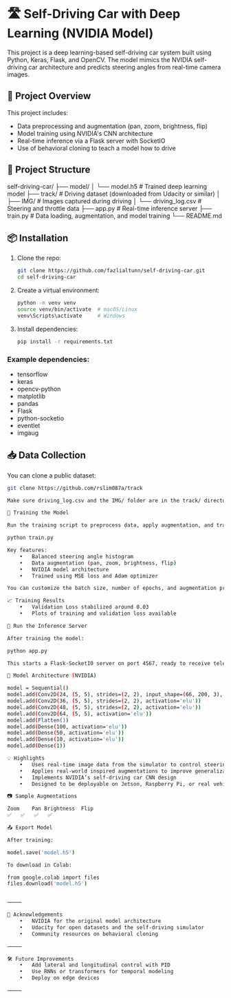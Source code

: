 # 🛣️ Self-Driving Car with Deep Learning (NVIDIA Model)

This project is a deep learning-based self-driving car system built using Python, Keras, Flask, and OpenCV. The model mimics the NVIDIA self-driving car architecture and predicts steering angles from real-time camera images.

## 🚗 Project Overview

This project includes:

- Data preprocessing and augmentation (pan, zoom, brightness, flip)
- Model training using NVIDIA's CNN architecture
- Real-time inference via a Flask server with SocketIO
- Use of behavioral cloning to teach a model how to drive

## 📁 Project Structure

self-driving-car/
├── model/
│   └── model.h5                # Trained deep learning model
├── track/                      # Driving dataset (downloaded from Udacity or similar)
│   ├── IMG/                    # Images captured during driving
│   └── driving_log.csv         # Steering and throttle data
├── app.py                      # Real-time inference server
├── train.py                    # Data loading, augmentation, and model training
└── README.md

## 📦 Installation

1. Clone the repo:

    ```bash
    git clone https://github.com/fazlialtunn/self-driving-car.git
    cd self-driving-car
    ```

2. Create a virtual environment:

    ```bash
    python -m venv venv
    source venv/bin/activate  # macOS/Linux
    venv\Scripts\activate     # Windows
    ```

3. Install dependencies:

    ```bash
    pip install -r requirements.txt
    ```

### Example dependencies:

- tensorflow  
- keras  
- opencv-python  
- matplotlib  
- pandas  
- Flask  
- python-socketio  
- eventlet  
- imgaug  

## 📥 Data Collection

You can clone a public dataset:

```bash
git clone https://github.com/rslim087a/track

Make sure driving_log.csv and the IMG/ folder are in the track/ directory.

🧪 Training the Model

Run the training script to preprocess data, apply augmentation, and train the model:

python train.py

Key features:
	•	Balanced steering angle histogram
	•	Data augmentation (pan, zoom, brightness, flip)
	•	NVIDIA model architecture
	•	Trained using MSE loss and Adam optimizer

You can customize the batch size, number of epochs, and augmentation probabilities.

📈 Training Results
	•	Validation Loss stabilized around 0.03
	•	Plots of training and validation loss available

🚀 Run the Inference Server

After training the model:

python app.py

This starts a Flask-SocketIO server on port 4567, ready to receive telemetry data (image, speed) from the simulator and return steering and throttle predictions.

🧠 Model Architecture (NVIDIA)

model = Sequential()
model.add(Conv2D(24, (5, 5), strides=(2, 2), input_shape=(66, 200, 3), activation='elu'))
model.add(Conv2D(36, (5, 5), strides=(2, 2), activation='elu'))
model.add(Conv2D(48, (5, 5), strides=(2, 2), activation='elu'))
model.add(Conv2D(64, (5, 5), activation='elu'))
model.add(Flatten())
model.add(Dense(100, activation='elu'))
model.add(Dense(50, activation='elu'))
model.add(Dense(10, activation='elu'))
model.add(Dense(1))

💡 Highlights
	•	Uses real-time image data from the simulator to control steering
	•	Applies real-world inspired augmentations to improve generalization
	•	Implements NVIDIA’s self-driving car CNN design
	•	Designed to be deployable on Jetson, Raspberry Pi, or real vehicles

📷 Sample Augmentations

Zoom	Pan	Brightness	Flip
✅	✅	✅	✅

📤 Export Model

After training:

model.save('model.h5')

To download in Colab:

from google.colab import files
files.download('model.h5')


⸻

🏁 Acknowledgements
	•	NVIDIA for the original model architecture
	•	Udacity for open datasets and the self-driving simulator
	•	Community resources on behavioral cloning

⸻

🛠️ Future Improvements
	•	Add lateral and longitudinal control with PID
	•	Use RNNs or transformers for temporal modeling
	•	Deploy on edge devices

⸻